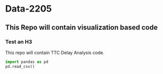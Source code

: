# Data-2205

## This Repo will contain visualization based code

### Test an H3

This repo will contain TTC Delay Analysis code.

```python
import pandas as pd
pd.read_csv()
```

